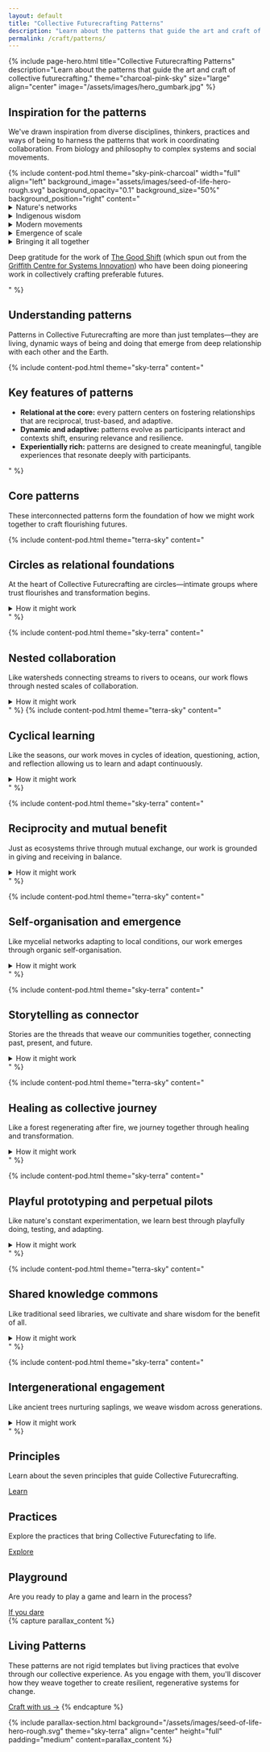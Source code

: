 ```yaml
---
layout: default
title: "Collective Futurecrafting Patterns"
description: "Learn about the patterns that guide the art and craft of collective futurecrafting."
permalink: /craft/patterns/
---
```


{% include page-hero.html
  title="Collective Futurecrafting Patterns"
  description="Learn about the patterns that guide the art and craft of collective futurecrafting."
  theme="charcoal-pink-sky"
  size="large"
  align="center"
  image="/assets/images/hero_gumbark.jpg"
%}

<div class="container">
  <div class="section-heading" id="pattern-inspiration">
    <h2>Inspiration for the patterns</h2>
    <p>We've drawn inspiration from diverse disciplines, thinkers, practices and ways of being to harness the patterns that work in coordinating collaboration. From biology and philosophy to complex systems and social movements.</p>
  </div>
  {% include content-pod.html
    theme="sky-pink-charcoal"
    width="full"
    align="left"
    background_image="assets/images/seed-of-life-hero-rough.svg"
    background_opacity="0.1"
    background_size="50%"
    background_position="right"
    content="
    <details class='accordion'>
        <summary class='accordion__trigger'>Nature's networks</summary>
        <div class='accordion__content'>
            <p>In nature, the most resilient systems are not rigid hierarchies but interconnected networks—adaptive, decentralised, and deeply relational. As Merlin Sheldrake demonstrates in <a href='https://www.goodreads.com/book/show/52668915-entangled-life' target='_blank'>Entangled Life</a>, mycelial networks exemplify how interconnected systems can sustain entire ecosystems through nutrient-sharing and mutual support, even in challenging environments.</p>
            <p>Mycelial networks in forests connect trees across vast distances, sharing nutrients and information to sustain the entire ecosystem. Rivers, too, flow through watersheds, linking landscapes in dynamic patterns of movement, rhythm and regeneration. These natural systems thrive not through command and control but through a distributed natural intelligence that responds to both local and systemic needs.</p>
        </div>
    </details>
    <details class='accordion'>
        <summary class='accordion__trigger'>Indigenous wisdom</summary>
        <div class='accordion__content'>
            <p>Indigenous cultures offer profound examples of relational and cyclical forms of governance. <a href='https://www.booktopia.com.au/the-songlines-bruce-chatwin/book/9780099769910.html' target='_blank'>The Songlines</a> of Indigenous Australians, as described by Bruce Chatwin and expanded on by Tyson Yunkaporta in <a href='https://www.booktopia.com.au/sand-talk-tyson-yunkaporta/book/9780062975621.html' target='_blank'>Sand Talk</a>, are not merely maps of place but social systems for living in balance with the land, community, and the sacred.</p>
            <p>Decision-making in these traditions often occurs in circles, where voices are honoured equally, and consensus emerges through dialogue and shared understanding. These governance patterns—built on relational trust, reciprocity, and deep knowledge of place—have sustained resilience over many millennia.</p>
            <p>Indigenous wisdom also offers insights into the importance of intergenerational stewardship, where decisions are made with the seventh generation in mind. This long-term perspective ensures that actions today honour the past and protect the future.</p>
        </div>
    </details>
    <details class='accordion'>
        <summary class='accordion__trigger'>Modern movements</summary>
        <div class='accordion__content'>
            <p>In more recent contexts, patterns of close-knit collaboration have proven similarly effective. Mark Engler and Paul Engler, in <a href='https://www.booktopia.com.au/this-is-an-uprising-mark-engler/book/9781568585703.html' target='_blank'>This Is an Uprising</a>, show how decentralised organising circles have powered social movements. General Stanley McChrystal's <a href='https://www.booktopia.com.au/team-of-teams-general-stanley-mcchrystal/book/9780241250839.html' target='_blank'>Team of Teams</a> reveals how autonomous, connected units excel in complex environments.</p>
            <p>Whether in revolutions, social movements, or military contexts, small, purpose-driven groups consistently drive systemic change. These patterns show that relational trust and decentralisation aren't just nice-to-haves—they're essential for resilience in turbulent times.</p>
        </div>
    </details>
    <details class='accordion'>
        <summary class='accordion__trigger'>Emergence of scale</summary>
        <div class='accordion__content'>
            <p>The real magic happens when these patterns scale without losing their soul. Nicholas Christakis and James Fowler's <a href='https://www.booktopia.com.au/connected-nicholas-a-christakis/book/9780316036146.html' target='_blank'>Connected</a> shows how social networks amplify collective outcomes through strong relationships. Brian Walker and David Salt's <a href='https://www.booktopia.com.au/resilience-thinking-brian-walker/book/9781597260930.html' target='_blank'>Resilience Thinking</a> confirms that decentralised systems with good feedback loops handle shocks better.</p>
            <p>This mirrors Elinor Ostrom's insights in <a href='https://www.booktopia.com.au/governing-the-commons-the-evolution-of-institutions-for-collective-action-elinor-ostrom/book/9781107569782.html' target='_blank'>Governing the Commons</a> about how multiple decision-making centers can effectively manage shared resources. Then we can also look to the work of <a href='https://www.researchgate.net/publication/376087466_Polycentric_self-governance_and_Indigenous_knowledge' target='_blank'>Anne Poelina, Shann Turnbull and Natalie Stoinboff</a> which shows how diverse voices and local networks can create adaptive governance.</p>
        </div>
    </details>
    <details class='accordion'>
        <summary class='accordion__trigger'>Bringing it all together</summary>
        <div class='accordion__content'>
            <p>Collective Futurecrafting weaves these insights into a living framework. At its heart is the circle—an ancient, universal pattern of collaboration where trust flourishes and decisions emerge naturally. These circles form the foundation of fractal collaboration, scaling from intimate Futurecrafting Circles to bioregional CLANs to global Rhiozomes.</p>
            <p>We're not building rigid hierarchies here. Instead, we're growing self-organising systems rooted in trust and autonomy, resilient to shocks and ready to adapt. It's about creating a framework that helps us coordinate action, share resources, and craft flourishing futures together—all while staying true to these time-tested patterns of collaboration.</p>
            <p>As we experiment with these patterns, we invite you to join us in exploring how they can guide our collective futurecrafting. Together, we can weave a tapestry of collaboration that honours the wisdom of the past, the needs of the present, and the possibilities of the future.</p>
        </div>
    </details>
    <p class='protocol-note'>Deep gratitude for the work of <a href='https://www.thegoodshift.co/' target='_blank'>The Good Shift</a> (which spun out from the <a href='https://www.griffith.edu.au/griffith-business-school/centre-for-systems-innovation' target='_blank'>Griffith Centre for Systems Innovation</a>) who have been doing pioneering work in collectively crafting preferable futures.</p>"
%}
</div>
<div class="container">
  <div class="section-heading">
    <h2>Understanding patterns</h2>
    <p>Patterns in Collective Futurecrafting are more than just templates—they are living, dynamic ways of being and doing that emerge from deep relationship with each other and the Earth.</p>
  </div>

  {% include content-pod.html
    theme="sky-terra"
    content="
    <h2>Key features of patterns</h2>
    <ul>
      <li><strong>Relational at the core:</strong> every pattern centers on fostering relationships that are reciprocal, trust-based, and adaptive.</li>
      <li><strong>Dynamic and adaptive:</strong> patterns evolve as participants interact and contexts shift, ensuring relevance and resilience.</li>
      <li><strong>Experientially rich:</strong> patterns are designed to create meaningful, tangible experiences that resonate deeply with participants.</li>
    </ul>
    "
  %}
</div>

<div class="container">
  <div class="section-heading">
    <h2>Core patterns</h2>
    <p>These interconnected patterns form the foundation of how we might work together to craft flourishing futures.</p>
  </div>

  {% include content-pod.html
    theme="terra-sky"
    content="
    <h2>Circles as relational foundations</h2>
    <p>At the heart of Collective Futurecrafting are circles—intimate groups where trust flourishes and transformation begins.</p>
    <details class='accordion'>
      <summary class='accordion__trigger'>How it might work</summary>
      <div class='accordion__content'>
        <ul>
          <li><strong>Behaviour:</strong> people gather in small, intimate groups to share stories, reflect, and co-create solutions.</li>
          <li><strong>Relationships:</strong> trust is built through consistent, iterative interactions. Relationships emphasise reciprocity, mutual care, and deep listening.</li>
          <li><strong>Structures:</strong> circles operate with shared power, ensuring each voice is valued and heard.</li>
          <li><strong>Experience:</strong> participants feel seen, heard, and valued, creating a sense of belonging and co-ownership of solutions.</li>
        </ul>
      </div>
    </details>
    "
  %}

  {% include content-pod.html
    theme="sky-terra"
    content="
    <h2>Nested collaboration</h2>
    <p>Like watersheds connecting streams to rivers to oceans, our work flows through nested scales of collaboration.</p>
    <details class='accordion'>
      <summary class='accordion__trigger'>How it might work</summary>
      <div class='accordion__content'>
        <ul>
          <li><strong>Behaviour:</strong> local groups (Circles) connect to form larger networks called CLANs (Community Learning and Action Networks), which align within bioregional and planetary frameworks.</li>
          <li><strong>Relationships:</strong> collaboration emphasises autonomy and interdependence, balancing local specificity with global coherence.</li>
          <li><strong>Structures:</strong> networks are designed fractally, ensuring scalability and coherence across different scales.</li>
          <li><strong>Experience:</strong> people feel empowered at a local level while contributing to larger systems of change.</li>
        </ul>
      </div>
    </details>
    "
  %}
{% include content-pod.html
    theme="terra-sky"
    content="
    <h2>Cyclical learning</h2>
    <p>Like the seasons, our work moves in cycles of ideation, questioning, action, and reflection allowing us to learn and adapt continuously.</p>
    <details class='accordion'>
      <summary class='accordion__trigger'>How it might work</summary>
      <div class='accordion__content'>
        <ul>
          <li><strong>Behaviour:</strong> groups engage in regular cycles of relating, sense-making, acting, reflecting, and adapting.</li>
          <li><strong>Relationships:</strong> reflection builds deeper relational trust by acknowledging successes and failures collectively.</li>
          <li><strong>Structures:</strong> feedback loops are embedded within projects, allowing continuous learning and evolution.</li>
          <li><strong>Experience:</strong> participants feel the system is dynamic and responsive, fostering trust in the process and its outcomes.</li>
        </ul>
      </div>
    </details>
    "
  %}

  {% include content-pod.html
    theme="sky-terra"
    content="
    <h2>Reciprocity and mutual benefit</h2>
    <p>Just as ecosystems thrive through mutual exchange, our work is grounded in giving and receiving in balance.</p>
    <details class='accordion'>
      <summary class='accordion__trigger'>How it might work</summary>
      <div class='accordion__content'>
        <ul>
          <li><strong>Behaviour:</strong> resources, knowledge, and support are exchanged in ways that balance giving and receiving.</li>
          <li><strong>Relationships:</strong> emphasis on mutual benefit fosters respect, care, and accountability between participants.</li>
          <li><strong>Structures:</strong> rituals and agreements formalise reciprocity, ensuring it remains a core practice.</li>
          <li><strong>Experience:</strong> people feel valued for their contributions and connected to others through shared care and responsibility.</li>
        </ul>
      </div>
    </details>
    "
  %}

  {% include content-pod.html
    theme="terra-sky"
    content="
    <h2>Self-organisation and emergence</h2>
    <p>Like mycelial networks adapting to local conditions, our work emerges through organic self-organisation.</p>
    <details class='accordion'>
      <summary class='accordion__trigger'>How it might work</summary>
      <div class='accordion__content'>
        <ul>
          <li><strong>Behaviour:</strong> circles and projects emerge organically based on shared interests, needs, competencies and capacities.</li>
          <li><strong>Relationships:</strong> relationships evolve dynamically, adapting to shifting contexts and opportunities.</li>
          <li><strong>Structures:</strong> loose but intentional frameworks allow self-organisation while maintaining alignment with principles.</li>
          <li><strong>Experience:</strong> participants feel agency and freedom to innovate while remaining part of a larger shared purpose.</li>
        </ul>
      </div>
    </details>
    "
  %}

  {% include content-pod.html
    theme="sky-terra"
    content="
    <h2>Storytelling as connector</h2>
    <p>Stories are the threads that weave our communities together, connecting past, present, and future.</p>
    <details class='accordion'>
      <summary class='accordion__trigger'>How it might work</summary>
      <div class='accordion__content'>
        <ul>
          <li><strong>Behaviour:</strong> people share stories that explore challenges, envision futures, and reflect on experiences.</li>
          <li><strong>Relationships:</strong> Storytelling builds empathy and understanding, connecting diverse perspectives across generations and cultures.</li>
          <li><strong>Structures:</strong> Dedicated spaces (e.g., Story Circles) and prompts guide storytelling processes.</li>
          <li><strong>Experience:</strong> Stories resonate emotionally, fostering a sense of shared identity and purpose.</li>
        </ul>
      </div>
    </details>
    "
  %}

  {% include content-pod.html
    theme="terra-sky"
    content="
    <h2>Healing as collective journey</h2>
    <p>Like a forest regenerating after fire, we journey together through healing and transformation.</p>
    <details class='accordion'>
      <summary class='accordion__trigger'>How it might work</summary>
      <div class='accordion__content'>
        <ul>
          <li><strong>Behaviour:</strong> practices focus on processing grief, acknowledging trauma, and cultivating resilience.</li>
          <li><strong>Relationships:</strong> healing strengthens relationships by fostering vulnerability, trust, and mutual support.</li>
          <li><strong>Structures:</strong> rituals, somatic practices, and relational frameworks provide spaces for healing.</li>
          <li><strong>Experience:</strong> participants feel a sense of renewal, connection, and readiness to engage with the world.</li>
        </ul>
      </div>
    </details>
    "
  %}

  {% include content-pod.html
    theme="sky-terra"
    content="
    <h2>Playful prototyping and perpetual pilots</h2>
    <p>Like nature's constant experimentation, we learn best through playfully doing, testing, and adapting.</p>
    <details class='accordion'>
      <summary class='accordion__trigger'>How it might work</summary>
      <div class='accordion__content'>
        <ul>
          <li><strong>Behaviour:</strong> groups experiment with solutions, learning through play and iterative action.</li>
          <li><strong>Relationships:</strong> collaboration deepens as participants co-design, test, and refine ideas.</li>
          <li><strong>Structures:</strong> prototypes are lightweight, adaptable, and designed to evolve over time.</li>
          <li><strong>Experience:</strong> people feel empowered to experiment and innovate without fear of failure.</li>
        </ul>
      </div>
    </details>
    "
  %}

  {% include content-pod.html
    theme="terra-sky"
    content="
    <h2>Shared knowledge commons</h2>
    <p>Like traditional seed libraries, we cultivate and share wisdom for the benefit of all.</p>
    <details class='accordion'>
      <summary class='accordion__trigger'>How it might work</summary>
      <div class='accordion__content'>
        <ul>
          <li><strong>Behaviour:</strong> groups contribute to and draw from a shared pool of tools, insights, and resources.</li>
          <li><strong>Relationships:</strong> knowledge-sharing fosters mutual learning and collective growth.</li>
          <li><strong>Structures:</strong> platforms and protocols ensure accessibility and equity in knowledge distribution.</li>
          <li><strong>Experience:</strong> participants feel connected to a broader network of wisdom, active hope and innovation.</li>
        </ul>
      </div>
    </details>
    "
  %}

  {% include content-pod.html
    theme="sky-terra"
    content="
    <h2>Intergenerational engagement</h2>
    <p>Like ancient trees nurturing saplings, we weave wisdom across generations.</p>
    <details class='accordion'>
      <summary class='accordion__trigger'>How it might work</summary>
      <div class='accordion__content'>
        <ul>
          <li><strong>Behaviour:</strong> people of different ages collaborate, sharing wisdom and perspectives.</li>
          <li><strong>Relationships:</strong> interactions emphasise respect, mentorship, and curiosity across generations.</li>
          <li><strong>Structures:</strong> activities and roles are designed to include children, elders, and everyone in between.</li>
          <li><strong>Experience:</strong> participants feel a sense of continuity, honouring past wisdom while shaping future possibilities.</li>
        </ul>
      </div>
    </details>
    "
  %}
</div>
<!-- Card Content Grid -->
  <section class="content-grid">
    <div class="container">
      <div class="grid">
        <!-- Principles -->
        <div class="card card--terracotta">
          <h2>Principles</h2>
          <p>Learn about the seven principles that guide Collective Futurecrafting.</p>
          <a href="{{ '/craft/principles' | relative_url }}" class="button button--primary">Learn</a>
        </div>
        <!-- Practices -->
        <div class="card card--sun-gold">
          <h2>Practices</h2>
          <p>Explore the practices that bring Collective Futurecfating to life. </p>
          <a href="{{ '/craft/practices' | relative_url }}" class="button button--primary">Explore</a>
        </div>
        <!-- Playground -->
        <div class="card card--sky-blue">
          <h2>Playground</h2>
          <p>Are you ready to play a game and learn in the process?</p>
          <a href="{{ '/craft/playground' | relative_url }}" class="button button--primary">If you dare</a>
        </div>
      </div>
    </div>
  </section>
{% capture parallax_content %}
<h2>Living Patterns</h2>
<p>These patterns are not rigid templates but living practices that evolve through our collective experience. As you engage with them, you'll discover how they weave together to create resilient, regenerative systems for change.</p>
    <a href='/get-involved' class='button button--primary'>Craft with us →</a>
{% endcapture %}

{% include parallax-section.html
  background="/assets/images/seed-of-life-hero-rough.svg"
  theme="sky-terra"
  align="center"
  height="full"
  padding="medium"
  content=parallax_content
%}